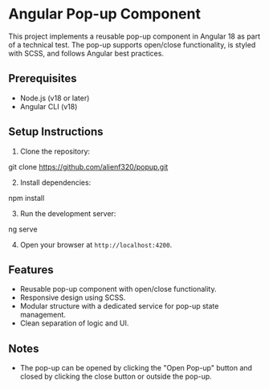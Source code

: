 # Angular Pop-up Component

This project implements a reusable pop-up component in Angular 18 as part of a technical test. The pop-up supports open/close functionality, is styled with SCSS, and follows Angular best practices.

## Prerequisites

- Node.js (v18 or later)
- Angular CLI (v18)

## Setup Instructions

1. Clone the repository:

git clone <https://github.com/alienf320/popup.git>

2. Install dependencies:

npm install

3. Run the development server:

ng serve

4. Open your browser at `http://localhost:4200`.

## Features

- Reusable pop-up component with open/close functionality.
- Responsive design using SCSS.
- Modular structure with a dedicated service for pop-up state management.
- Clean separation of logic and UI.

## Notes

- The pop-up can be opened by clicking the "Open Pop-up" button and closed by clicking the close button or outside the pop-up.
